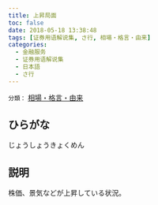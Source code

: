 ```yaml
---
title: 上昇局面
toc: false
date: 2018-05-18 13:38:48
tags: [证券用语解说集, さ行, 相場・格言・由来]
categories:
  - 金融服务
  - 证券用语解说集
  - 日本語
  - さ行
---
```


`分類：` [相場・格言・由来](/tags/相場・格言・由来/)

## ひらがな

じょうしょうきょくめん

## 説明

株価、景気などが上昇している状況。

